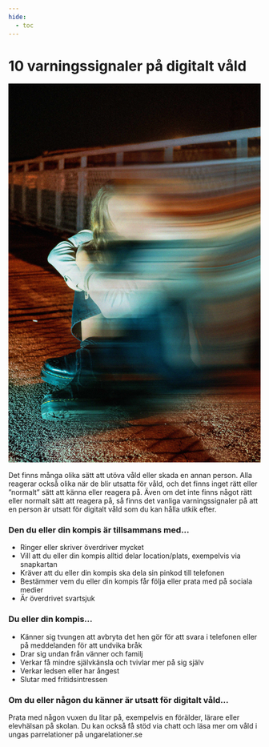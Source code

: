 ```yaml
---
hide:
  - toc
---
```


<div class="container">
    <div class="main_img">
        <h1>10 varningssignaler på digitalt våld</h1>
        <img src="../../resources/images/ctrl-image-10.jpg" alt="imgage" />
    </div>
</div>

<!-- # 10 varningssignaler på digitalt våld -->

Det finns många olika sätt att utöva våld eller skada en annan person. Alla reagerar också olika när de blir utsatta för våld, och det finns inget rätt eller ”normalt” sätt att känna eller reagera på.
Även om det inte finns något rätt eller normalt sätt att reagera på, så finns det vanliga varningssignaler på att en person är utsatt för digitalt våld som du kan hålla utkik efter.

### Den du eller din kompis är tillsammans med…
 
* Ringer eller skriver överdriver mycket
* Vill att du eller din kompis alltid delar location/plats, exempelvis via snapkartan
* Kräver att du eller din kompis ska dela sin pinkod till telefonen
* Bestämmer vem du eller din kompis får följa eller prata med på sociala medier
* Är överdrivet svartsjuk

### Du eller din kompis…

* Känner sig tvungen att avbryta det hen gör för att svara i telefonen eller på meddelanden för att undvika bråk
* Drar sig undan från vänner och familj
* Verkar få mindre självkänsla och tvivlar mer på sig själv
* Verkar ledsen eller har ångest
* Slutar med fritidsintressen

### Om du eller någon du känner är utsatt för digitalt våld…

Prata med någon vuxen du litar på, exempelvis en förälder, lärare eller elevhälsan på skolan. Du kan också få stöd via chatt och läsa mer om våld i ungas parrelationer på ungarelationer.se 
